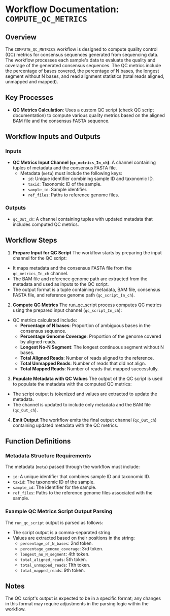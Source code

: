 # Workflow Documentation: `COMPUTE_QC_METRICS`

## Overview

The `COMPUTE_QC_METRICS` workflow is designed to compute quality control (QC) metrics for consensus sequences generated from sequencing data. The workflow processes each sample's data to evaluate the quality and coverage of the generated consensus sequences. The QC metrics include the percentage of bases covered, the percentage of N bases, the longest segment without N bases, and read alignment statistics (total reads aligned, unmapped and mapped).

## Key Processes

- **QC Metrics Calculation**: Uses a custom QC script (check QC script documentation) to compute various quality metrics based on the aligned BAM file and the consensus FASTA sequence.

## Workflow Inputs and Outputs

### Inputs

- **QC Metrics Input Channel (`qc_metrics_In_ch`)**: A channel containing tuples of metadata and the consensus FASTA file.
  - Metadata (`meta`) must include the following keys:
    - `id`: Unique identifier combining sample ID and taxonomic ID.
    - `taxid`: Taxonomic ID of the sample.
    - `sample_id`: Sample identifier.
    - `ref_files`: Paths to reference genome files.

### Outputs

- `qc_Out_ch`: A channel containing tuples with updated metadata that includes computed QC metrics.

## Workflow Steps

1. **Prepare Input for QC Script**
The workflow starts by preparing the input channel for the QC script:

- It maps metadata and the consensus FASTA file from the `qc_metrics_In_ch` channel.
- The BAM file and reference genome path are extracted from the metadata and used as inputs to the QC script.
- The output format is a tuple containing metadata, BAM file, consensus FASTA file, and reference genome path (`qc_script_In_ch`).

2. **Compute QC Metrics**
The run_qc_script process computes QC metrics using the prepared input channel (`qc_script_In_ch`):
- QC metrics calculated include:
  - **Percentage of N bases**: Proportion of ambiguous bases in the consensus sequence.
  - **Percentage Genome Coverage**: Proportion of the genome covered by aligned reads.
  - **Longest No-N Segment**: The longest continuous segment without N bases.
  - **Total Aligned Reads**: Number of reads aligned to the reference.
  - **Total Unmapped Reads**: Number of reads that did not align.
  - **Total Mapped Reads**: Number of reads that mapped successfully.

3. **Populate Metadata with QC Values**
The output of the QC script is used to populate the metadata with the computed QC metrics:
- The script output is tokenized and values are extracted to update the metadata.
- The channel is updated to include only metadata and the BAM file (`qc_Out_ch`).

4. **Emit Output**
The workflow emits the final output channel (`qc_Out_ch`) containing updated metadata with the QC metrics.

## Function Definitions

### Metadata Structure Requirements

The metadata (`meta`) passed through the workflow must include:

- `id`: A unique identifier that combines sample ID and taxonomic ID.
- `taxid`: The taxonomic ID of the sample.
- `sample_id`: The identifier for the sample.
- `ref_files`: Paths to the reference genome files associated with the sample.

### Example QC Metrics Script Output Parsing

The `run_qc_script` output is parsed as follows:

- The script output is a comma-separated string.
- Values are extracted based on their positions in the string:
  - `percentage_of_N_bases`: 2nd token.
  - `percentage_genome_coverage`: 3rd token.
  - `longest_no_N_segment`: 4th token.
  - `total_aligned_reads`: 5th token.
  - `total_unmapped_reads`: 11th token.
  - `total_mapped_reads`: 9th token.

## Notes

The QC script's output is expected to be in a specific format; any changes in this format may require adjustments in the parsing logic within the workflow.